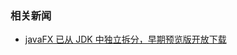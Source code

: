 ### 相关新闻

+ [javaFX 已从 JDK 中独立拆分，早期预览版开放下载](https://www.oschina.net/news/95942/standalone-javafx-sdk-eabuilds)